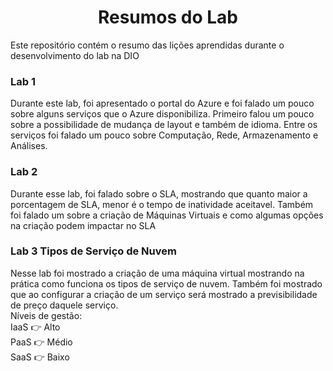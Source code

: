 <h1 align="center"> Resumos do Lab </h1>
Este repositório contém o resumo das lições aprendidas durante o desenvolvimento do lab na DIO

<h3>Lab 1</h3>  Durante este lab, foi apresentado o portal do Azure e foi falado um pouco sobre alguns serviços que o Azure disponibiliza. 
Primeiro falou um pouco sobre a possibilidade de mudança de layout e também de idioma.
Entre os serviços foi falado um pouco sobre Computação, Rede, Armazenamento e Análises.

<h3>Lab 2</h3> Durante esse lab, foi falado sobre o SLA, mostrando que quanto maior a porcentagem de SLA, menor é o tempo de inatividade aceitavel.
Também foi falado um sobre a criação de Máquinas Virtuais e como algumas opções na criação podem impactar no SLA

<h3>Lab 3 Tipos de Serviço de Nuvem</h3> Nesse lab foi mostrado a criação de uma máquina virtual mostrando na prática como funciona os tipos de serviço de nuvem. Também foi 
mostrado que ao configurar a criação de um serviço será mostrado a previsibilidade de preço daquele serviço. <br> 
Níveis de gestão: <br> 
IaaS 👉 Alto <br> 
PaaS 👉 Médio <br> 
SaaS 👉 Baixo
